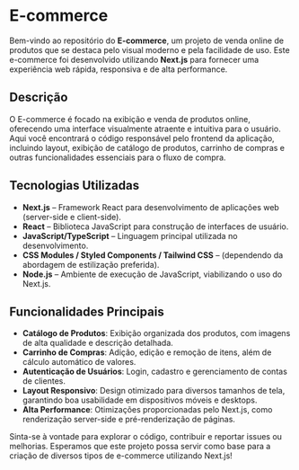 # E-commerce

Bem-vindo ao repositório do **E-commerce**, um projeto de venda online de produtos que se destaca pelo visual moderno e pela facilidade de uso. Este e-commerce foi desenvolvido utilizando **Next.js** para fornecer uma experiência web rápida, responsiva e de alta performance.

## Descrição

O E-commerce é focado na exibição e venda de produtos online, oferecendo uma interface visualmente atraente e intuitiva para o usuário. Aqui você encontrará o código responsável pelo frontend da aplicação, incluindo layout, exibição de catálogo de produtos, carrinho de compras e outras funcionalidades essenciais para o fluxo de compra.

## Tecnologias Utilizadas

- **Next.js** – Framework React para desenvolvimento de aplicações web (server-side e client-side).
- **React** – Biblioteca JavaScript para construção de interfaces de usuário.
- **JavaScript/TypeScript** – Linguagem principal utilizada no desenvolvimento.
- **CSS Modules / Styled Components / Tailwind CSS** – (dependendo da abordagem de estilização preferida).
- **Node.js** – Ambiente de execução de JavaScript, viabilizando o uso do Next.js.

## Funcionalidades Principais

- **Catálogo de Produtos**: Exibição organizada dos produtos, com imagens de alta qualidade e descrição detalhada.
- **Carrinho de Compras**: Adição, edição e remoção de itens, além de cálculo automático de valores.
- **Autenticação de Usuários**: Login, cadastro e gerenciamento de contas de clientes.
- **Layout Responsivo**: Design otimizado para diversos tamanhos de tela, garantindo boa usabilidade em dispositivos móveis e desktops.
- **Alta Performance**: Otimizações proporcionadas pelo Next.js, como renderização server-side e pré-renderização de páginas.

Sinta-se à vontade para explorar o código, contribuir e reportar issues ou melhorias. Esperamos que este projeto possa servir como base para a criação de diversos tipos de e-commerce utilizando Next.js!
